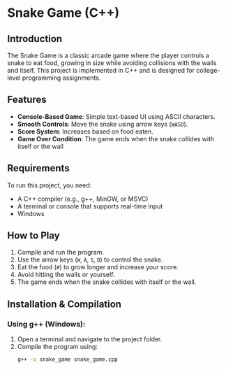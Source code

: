 # Snake Game (C++)

## Introduction
The Snake Game is a classic arcade game where the player controls a snake to eat food, growing in size while avoiding collisions with the walls and itself. This project is implemented in C++ and is designed for college-level programming assignments.

## Features
- **Console-Based Game**: Simple text-based UI using ASCII characters.
- **Smooth Controls**: Move the snake using arrow keys (`WASD`).
- **Score System**: Increases based on food eaten.
- **Game Over Condition**: The game ends when the snake collides with itself or the wall


## Requirements
To run this project, you need:
- A C++ compiler (e.g., g++, MinGW, or MSVC)
- A terminal or console that supports real-time input
- Windows

## How to Play
1. Compile and run the program.
2. Use the arrow keys (`W`, `A`, `S`, `D`)  to control the snake.
3. Eat the food (`#`) to grow longer and increase your score.
4. Avoid hitting the walls or yourself.
5. The game ends when the snake collides with itself or the wall.


## Installation & Compilation
### Using g++ (Windows):
1. Open a terminal and navigate to the project folder.
2. Compile the program using:
   ```sh
   g++ -o snake_game snake_game.cpp
